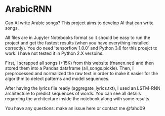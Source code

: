 # ArabicRNN

Can AI write Arabic songs? This project aims to develop AI that can write songs.

All files are in Jupyter Notebooks format so it should be easy to run the project and get the fastest results (when you have everything installed correctly). You do need 'tensorflow 1.0.0' and Python 3.6 for this proejct to work. I have not tested it in Python 2.X versoins.


First, I scrapped all songs (+15K) from this website (fnanen.net) and then stored them into a Pandas dataframe (all_songs.pickle). Then, I preprocessed and normalized the raw text in order to make it easier for the algorithm to detect patterns and model sequences.

After having the lyrics file ready (aggregate_lyrics.txt), I used an LSTM-RNN architecture to predict sequences of words. You can see all details regarding the architecture inside the notebook along with some results.

You have any questions: make an issue here or contact me @fahd09

